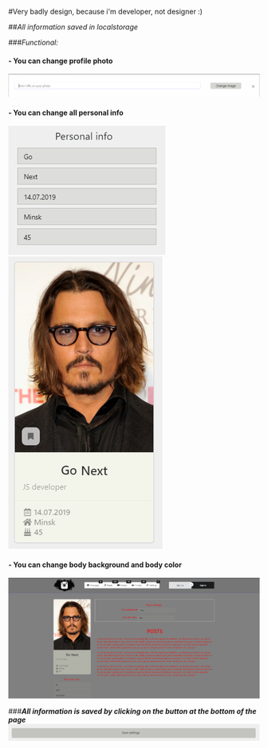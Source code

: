 #Very badly design, because i'm developer, not designer :)

##_All information saved in localstorage_ 

###_Functional:_

#### - You can change profile photo 
<img src = "img/image.png" alt="Image">

#### - You can change all personal info
<img src = "img/PersonalInfo.png" alt="Image">
<img src = "img/Person2.png" alt="Image">

#### - You can change body background and body color
<img src = "img/BG.png" alt="Image">

###**_All information is saved by clicking on the button at the bottom of the page_**
<img src = "img/save.png" alt="Image">

